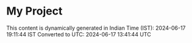 # My Project

This content is dynamically generated in Indian Time (IST): 2024-06-17 19:11:44 IST
Converted to UTC: 2024-06-17 13:41:44 UTC
